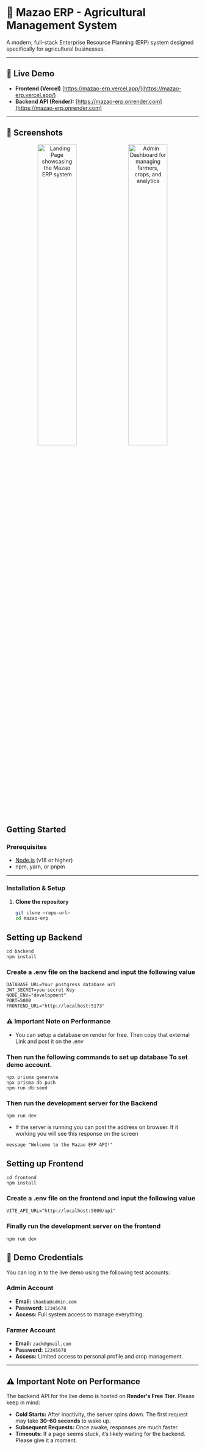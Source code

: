 # 🌾 Mazao ERP - Agricultural Management System

A modern, full-stack Enterprise Resource Planning (ERP) system designed specifically for agricultural businesses.

---

## 🚀 Live Demo
- **Frontend (Vercel)**  [https://mazao-erp.vercel.app/](https://mazao-erp.vercel.app/)
- **Backend API (Render):** [https://mazao-erp.onrender.com](https://mazao-erp.onrender.com)

---

## 📸 Screenshots

<p align="center">
  <img src="https://github.com/user-attachments/assets/be6abae6-bf96-4c72-8d07-77bed1afe6a9" alt="Landing Page showcasing the Mazao ERP system" width="45%"/>
  &nbsp; <!-- spacing -->
  <img src="https://github.com/user-attachments/assets/447a62bf-c6af-4a8a-b5b4-2b60cf391bf1" alt="Admin Dashboard for managing farmers, crops, and analytics" width="45%"/>
</p>

## Getting Started

### Prerequisites
- [Node.js](https://nodejs.org/) (v18 or higher)  
- npm, yarn, or pnpm

---

### Installation & Setup

1. **Clone the repository**
   ```bash
   git clone <repo-url>
   cd mazao-erp
   ```

## Setting up Backend
```
cd backend
npm install
```
### Create a .env file on the backend and input the following value
```
DATABASE_URL=Your postgress database url
JWT_SECRET=you secret Key
NODE_ENV="development"
PORT=5000
FRONTEND_URL="http://localhost:5173"
```
### ⚠️ Important Note on Performance

- You can setup a database on render for free. Then copy that external Link and post it on the .env

### Then run the following commands to set up database To set demo account.

```
npx prisma generate
npx prisma db push
npm run db:seed
```

### Then run the development server for the Backend
```
npm run dev
```

- If the server is running you can post the address on browser. If it working you will see this response on the screen
```
message	"Welcome to the Mazao ERP API!"
```

## Setting up Frontend
```
cd frontend
npm install
```
### Create a .env file on the frontend and input the following value
```
VITE_API_URL="http://localhost:5000/api"
```

### Finally run the development server on the frontend
```
npm run dev
```

## 🔐 Demo Credentials

You can log in to the live demo using the following test accounts:

### Admin Account
- **Email:** `shamba@admin.com`  
- **Password:** `12345678`  
- **Access:** Full system access to manage everything.

### Farmer Account
- **Email:** `zack@gmail.com`  
- **Password:** `12345678`  
- **Access:** Limited access to personal profile and crop management.

---

## ⚠️ Important Note on Performance

The backend API for the live demo is hosted on **Render's Free Tier**. Please keep in mind:

- **Cold Starts:** After inactivity, the server spins down. The first request may take **30–60 seconds** to wake up.  
-  **Subsequent Requests:** Once awake, responses are much faster.  
-  **Timeouts:** If a page seems stuck, it’s likely waiting for the backend. Please give it a moment.  
